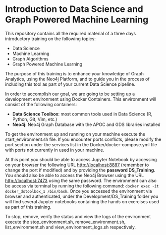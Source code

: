 # Introduction to Data Science and Graph Powered Machine Learning

This repository contains all the required material of a three days introductory training on the following topics:
* Data Science
* Machine Learning
* Graph Algorithms
* Graph Powered Machine Learning

The purpose of this training is to enhance your knowledge of Graph Analytics, using the Neo4j Platform, and to guide you in the process of including this tool as part of your current Data Science pipeline.

In order to accomplish our goal, we are going to be setting up a development environment using Docker Containers. This environment will consist of the following containers:
* __Data Science Toolbox__: most common tools used in Data Science (R, Python, Git, Vim, etc.)
* __Neo4j__: Neo4j Graph Database with the APOC and GDS libraries installed

To get the environment up and running on your machine execute the start_environment.sh file. If you encounter ports conflicts, please modify the port section under the services list in the Docker/docker-compose.yml file with ports not currently in used in your machine.

At this point you should be able to access Jupyter Notebook by accessing on your browser the following URL [http://localhost:8887](http://localhost:8887) (remember to change the port if modified) and by providing the __password DS_Training__. You should also be able to access the Neo4j Browser using the URL [http://localhost:7473](http://localhost:7473) using the same password. The environment can also be access via terminal by running the following command:
`docker exec -it docker_dstoolbox_1 /bin/bash`. Once you accessed the environment via browser and authenticated, under the Development/DS_Training folder you will find several Jupyter notebooks containing the hands on exercises used as part of this training.

To stop, remove, verify the status and view the logs of the environment execute the stop_environment.sh, remove_environment.sh, list_environment.sh and view_environment_logs.sh respectively.
